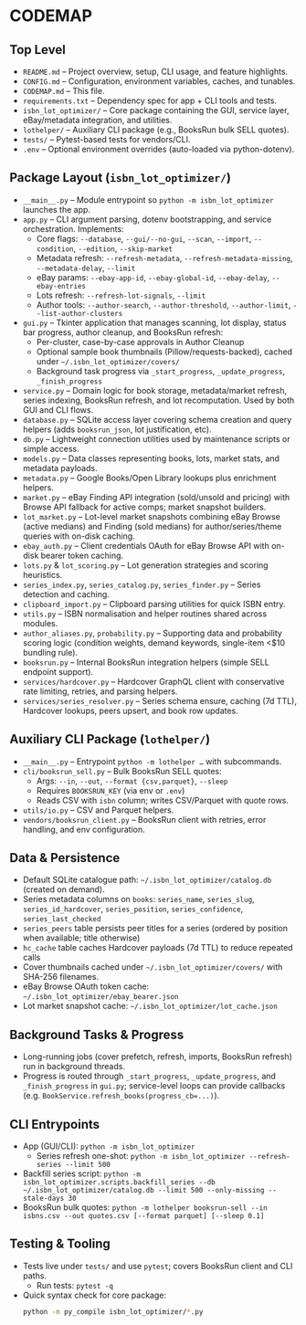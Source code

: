 # CODEMAP

## Top Level
- `README.md` – Project overview, setup, CLI usage, and feature highlights.
- `CONFIG.md` – Configuration, environment variables, caches, and tunables.
- `CODEMAP.md` – This file.
- `requirements.txt` – Dependency spec for app + CLI tools and tests.
- `isbn_lot_optimizer/` – Core package containing the GUI, service layer, eBay/metadata integration, and utilities.
- `lothelper/` – Auxiliary CLI package (e.g., BooksRun bulk SELL quotes).
- `tests/` – Pytest-based tests for vendors/CLI.
- `.env` – Optional environment overrides (auto-loaded via python-dotenv).

## Package Layout (`isbn_lot_optimizer/`)
- `__main__.py` – Module entrypoint so `python -m isbn_lot_optimizer` launches the app.
- `app.py` – CLI argument parsing, dotenv bootstrapping, and service orchestration. Implements:
  - Core flags: `--database`, `--gui/--no-gui`, `--scan`, `--import`, `--condition`, `--edition`, `--skip-market`
  - Metadata refresh: `--refresh-metadata`, `--refresh-metadata-missing`, `--metadata-delay`, `--limit`
  - eBay params: `--ebay-app-id`, `--ebay-global-id`, `--ebay-delay`, `--ebay-entries`
  - Lots refresh: `--refresh-lot-signals`, `--limit`
  - Author tools: `--author-search`, `--author-threshold`, `--author-limit`, `--list-author-clusters`
- `gui.py` – Tkinter application that manages scanning, lot display, status bar progress, author cleanup, and BooksRun refresh:
  - Per-cluster, case-by-case approvals in Author Cleanup
  - Optional sample book thumbnails (Pillow/requests-backed), cached under `~/.isbn_lot_optimizer/covers/`
  - Background task progress via `_start_progress`, `_update_progress`, `_finish_progress`
- `service.py` – Domain logic for book storage, metadata/market refresh, series indexing, BooksRun refresh, and lot recomputation. Used by both GUI and CLI flows.
- `database.py` – SQLite access layer covering schema creation and query helpers (adds `booksrun_json`, lot justification, etc).
- `db.py` – Lightweight connection utilities used by maintenance scripts or simple access.
- `models.py` – Data classes representing books, lots, market stats, and metadata payloads.
- `metadata.py` – Google Books/Open Library lookups plus enrichment helpers.
- `market.py` – eBay Finding API integration (sold/unsold and pricing) with Browse API fallback for active comps; market snapshot builders.
- `lot_market.py` – Lot-level market snapshots combining eBay Browse (active medians) and Finding (sold medians) for author/series/theme queries with on-disk caching.
- `ebay_auth.py` – Client credentials OAuth for eBay Browse API with on-disk bearer token caching.
- `lots.py` & `lot_scoring.py` – Lot generation strategies and scoring heuristics.
- `series_index.py`, `series_catalog.py`, `series_finder.py` – Series detection and caching.
- `clipboard_import.py` – Clipboard parsing utilities for quick ISBN entry.
- `utils.py` – ISBN normalisation and helper routines shared across modules.
- `author_aliases.py`, `probability.py` – Supporting data and probability scoring logic (condition weights, demand keywords, single-item <$10 bundling rule).
- `booksrun.py` – Internal BooksRun integration helpers (simple SELL endpoint support).
- `services/hardcover.py` – Hardcover GraphQL client with conservative rate limiting, retries, and parsing helpers.
- `services/series_resolver.py` – Series schema ensure, caching (7d TTL), Hardcover lookups, peers upsert, and book row updates.

## Auxiliary CLI Package (`lothelper/`)
- `__main__.py` – Entrypoint `python -m lothelper …` with subcommands.
- `cli/booksrun_sell.py` – Bulk BooksRun SELL quotes:
  - Args: `--in`, `--out`, `--format {csv,parquet}`, `--sleep`
  - Requires `BOOKSRUN_KEY` (via env or `.env`)
  - Reads CSV with `isbn` column; writes CSV/Parquet with quote rows.
- `utils/io.py` – CSV and Parquet helpers.
- `vendors/booksrun_client.py` – BooksRun client with retries, error handling, and env configuration.

## Data & Persistence
- Default SQLite catalogue path: `~/.isbn_lot_optimizer/catalog.db` (created on demand).
- Series metadata columns on `books`: `series_name`, `series_slug`, `series_id_hardcover`, `series_position`, `series_confidence`, `series_last_checked`
- `series_peers` table persists peer titles for a series (ordered by position when available; title otherwise)
- `hc_cache` table caches Hardcover payloads (7d TTL) to reduce repeated calls
- Cover thumbnails cached under `~/.isbn_lot_optimizer/covers/` with SHA-256 filenames.
- eBay Browse OAuth token cache: `~/.isbn_lot_optimizer/ebay_bearer.json`
- Lot market snapshot cache: `~/.isbn_lot_optimizer/lot_cache.json`

## Background Tasks & Progress
- Long-running jobs (cover prefetch, refresh, imports, BooksRun refresh) run in background threads.
- Progress is routed through `_start_progress`, `_update_progress`, and `_finish_progress` in `gui.py`; service-level loops can provide callbacks (e.g. `BookService.refresh_books(progress_cb=...)`).

## CLI Entrypoints
- App (GUI/CLI): `python -m isbn_lot_optimizer`
  - Series refresh one-shot: `python -m isbn_lot_optimizer --refresh-series --limit 500`
- Backfill series script: `python -m isbn_lot_optimizer.scripts.backfill_series --db ~/.isbn_lot_optimizer/catalog.db --limit 500 --only-missing --stale-days 30`
- BooksRun bulk quotes: `python -m lothelper booksrun-sell --in isbns.csv --out quotes.csv [--format parquet] [--sleep 0.1]`

## Testing & Tooling
- Tests live under `tests/` and use `pytest`; covers BooksRun client and CLI paths.
  - Run tests: `pytest -q`
- Quick syntax check for core package:
  ```bash
  python -m py_compile isbn_lot_optimizer/*.py
